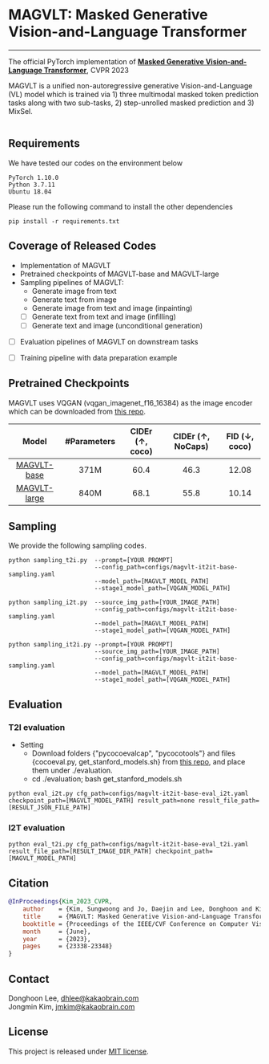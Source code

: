 # MAGVLT: Masked Generative Vision-and-Language Transformer

--- 

The official PyTorch implementation of [**Masked Generative Vision-and-Language Transformer**](https://arxiv.org/abs/2303.12208), CVPR 2023

MAGVLT is a unified non-autoregressive generative Vision-and-Language (VL) model which is trained via 1) three multimodal masked token prediction tasks along with two sub-tasks, 2) step-unrolled masked prediction and 3) MixSel.

<div align="center">
<figure>
  <img alt="" src="./assets/main.png">
</figure>
</div>

## Requirements
We have tested our codes on the environment below
```angular2html
PyTorch 1.10.0
Python 3.7.11
Ubuntu 18.04
```
Please run the following command to install the other dependencies
```angular2html
pip install -r requirements.txt
```

## Coverage of Released Codes
- Implementation of MAGVLT
- Pretrained checkpoints of MAGVLT-base and MAGVLT-large
- Sampling pipelines of MAGVLT: 
  - Generate image from text
  - Generate text from image
  - Generate image from text and image (inpainting)
  - [ ] Generate text from text and image (infilling)
  - [ ] Generate text and image (unconditional generation)
- [ ] Evaluation pipelines of MAGVLT on downstream tasks 
- [ ] Training pipeline with data preparation example



## Pretrained Checkpoints
MAGVLT uses VQGAN (vqgan_imagenet_f16_16384) as the image encoder which can be downloaded from [this repo](https://github.com/CompVis/taming-transformers).

|      Model       |         #Parameters          | CIDEr (↑, coco) | CIDEr (↑, NoCaps) | FID (↓, coco) |
|:----------------:|:----------------------------:|:---------------:|:-----------------:|:-------------:|
| [MAGVLT-base](https://twg.kakaocdn.net/brainrepo/models/magvlt/magvlt-it2it-base.ckpt)  | 371M                         |      60.4       |       46.3        |     12.08     |
| [MAGVLT-large](https://twg.kakaocdn.net/brainrepo/models/magvlt/magvlt-it2it-large.ckpt) |             840M             |      68.1       |       55.8        |     10.14     |

## Sampling
We provide the following sampling codes.
```angular2html
python sampling_t2i.py  --prompt=[YOUR PROMPT] 
                        --config_path=configs/magvlt-it2it-base-sampling.yaml 
                        --model_path=[MAGVLT_MODEL_PATH] 
                        --stage1_model_path=[VQGAN_MODEL_PATH]

python sampling_i2t.py  --source_img_path=[YOUR_IMAGE_PATH] 
                        --config_path=configs/magvlt-it2it-base-sampling.yaml 
                        --model_path=[MAGVLT_MODEL_PATH] 
                        --stage1_model_path=[VQGAN_MODEL_PATH]

python sampling_it2i.py --prompt=[YOUR PROMPT] 
                        --source_img_path=[YOUR_IMAGE_PATH] 
                        --config_path=configs/magvlt-it2it-base-sampling.yaml 
                        --model_path=[MAGVLT_MODEL_PATH] 
                        --stage1_model_path=[VQGAN_MODEL_PATH]
```


## Evaluation
### T2I evaluation 
  - Setting
      - Download folders {"pycocoevalcap", "pycocotools"} and files {cocoeval.py, get_stanford_models.sh} from [this repo](https://github.com/yxuansu/MAGIC/tree/main/image_captioning/evaluation), and place them under ./evaluation.
      - cd ./evaluation; bash get_stanford_models.sh 
```angular2html
python eval_i2t.py cfg_path=configs/magvlt-it2it-base-eval_i2t.yaml checkpoint_path=[MAGVLT_MODEL_PATH] result_path=none result_file_path=[RESULT_JSON_FILE_PATH]
```
### I2T evaluation 
````angular2html
python eval_t2i.py cfg_path=configs/magvlt-it2it-base-eval_t2i.yaml result_file_path=[RESULT_IMAGE_DIR_PATH] checkpoint_path=[MAGVLT_MODEL_PATH]
````
## Citation

```bibtex
@InProceedings{Kim_2023_CVPR,
    author    = {Kim, Sungwoong and Jo, Daejin and Lee, Donghoon and Kim, Jongmin},
    title     = {MAGVLT: Masked Generative Vision-and-Language Transformer},
    booktitle = {Proceedings of the IEEE/CVF Conference on Computer Vision and Pattern Recognition (CVPR)},
    month     = {June},
    year      = {2023},
    pages     = {23338-23348}
}
```

## Contact
Donghoon Lee, [dhlee@kakaobrain.com](dhlee@kakaobrain.com)  
Jongmin Kim, [jmkim@kakaobrain.com](jmkim@kakaobrain.com)  

## License
This project is released under [MIT license](./LICENSE).
